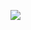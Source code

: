![](http://github-profile-summary-cards.vercel.app/api/cards/stats?username=fengyuli2002&theme=github_dark)
